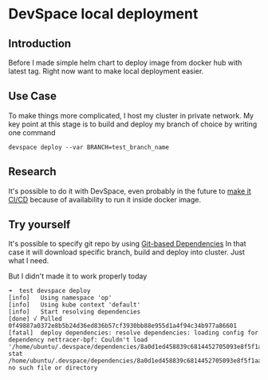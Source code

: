 # DevSpace local deployment

## Introduction
Before I made simple helm chart to deploy image from docker hub with latest tag. Right now want to make local deployment easier.

## Use Case
To make things more complicated, I host my cluster in private network. My key point at this stage is to build and deploy my branch of choice by writing one command
```
devspace deploy --var BRANCH=test_branch_name
```
## Research
It's possible to do it with DevSpace, even probably in the future to [make it CI/CD](https://devspace.sh/cli/docs/guides/ci-cd-integration) because of availability to run it inside docker image.

## Try yourself
It's possible to specify git repo by using [Git-based Dependencies](https://devspace.sh/cli/docs/configuration/dependencies/git-repository)
In that case it will download specific branch, build and deploy into cluster. Just what I need.

But I didn't made it to work properly today
```
➜  test devspace deploy  
[info]   Using namespace 'op'
[info]   Using kube context 'default'
[info]   Start resolving dependencies
[done] √ Pulled 0f49887a0372e8b5b24d36ed836b57cf3930bb88e955d1a4f94c34b977a86601
[fatal]  deploy dependencies: resolve dependencies: loading config for dependency nettracer-bpf: Couldn't load '/home/ubuntu/.devspace/dependencies/8a0d1ed458839c6814452705093e8f5f1aa53ed99dd48f24c8b0eb6c9e93ada0/devspace.yaml': stat /home/ubuntu/.devspace/dependencies/8a0d1ed458839c6814452705093e8f5f1aa53ed99dd48f24c8b0eb6c9e93ada0/devspace.yaml: no such file or directory
```